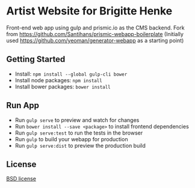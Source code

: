 # Artist Website for Brigitte Henke 

Front-end web app using gulp and prismic.io as the CMS backend.
Fork from https://github.com/Santihans/prismic-webapp-boilerplate
(Initially used https://github.com/yeoman/generator-webapp as a starting point)

## Getting Started
- Install: `npm install --global gulp-cli bower`
- Install node packages: `npm install`
- Install bower packages: `bower install`

## Run App
- Run `gulp serve` to preview and watch for changes
- Run `bower install --save <package>` to install frontend dependencies
- Run `gulp serve:test` to run the tests in the browser
- Run `gulp` to build your webapp for production
- Run `gulp serve:dist` to preview the production build

## License

[BSD license](https://opensource.org/licenses/bsd-license.php)
